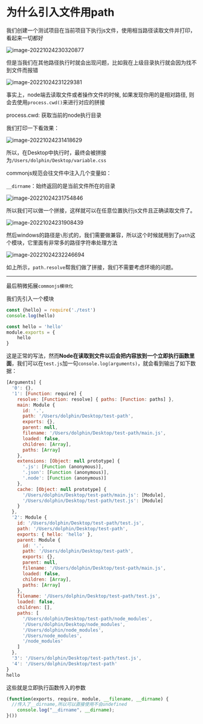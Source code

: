 # 为什么引入文件用path

我们创建一个测试项目在当前项目下执行js文件，使用相当路径读取文件并打印，看起来一切都好

![image-20221024230320877](https://blog-guiyexing.oss-cn-qingdao.aliyuncs.com/blogImg/202210242303910.png!blog.guiyexing)

但是当我们在其他路径执行时就会出现问题，比如我在上级目录执行就会因为找不到文件而报错

![image-20221024231229381](https://blog-guiyexing.oss-cn-qingdao.aliyuncs.com/blogImg/202210242312403.png!blog.guiyexing)

事实上，node端去读取文件或者操作文件的时候, 如果发现你用的是相对路径, 则会去使用`process.cwd()`来进行对应的拼接

process.cwd: 获取当前的node执行目录

我们打印一下看效果：

![image-20221024231418629](https://blog-guiyexing.oss-cn-qingdao.aliyuncs.com/blogImg/202210242314656.png!blog.guiyexing)

所以，在Desktop中执行时，最终会被拼接为`/Users/dolphin/Desktop/variable.css`

commonjs规范会往文件中注入几个变量如：

`__dirname`：始终返回的是当前文件所在的目录

![image-20221024231754846](https://blog-guiyexing.oss-cn-qingdao.aliyuncs.com/blogImg/202210242317873.png!blog.guiyexing)

所以我们可以做一个拼接，这样就可以在任意位置执行js文件且正确读取文件了。

![image-20221024231908439](https://blog-guiyexing.oss-cn-qingdao.aliyuncs.com/blogImg/202210242319468.png!blog.guiyexing)

然后windows的路径是`\`形式的，我们需要做兼容，所以这个时候就用到了`path`这个模块，它里面有非常多的路径字符串处理方法

![image-20221024232246694](https://blog-guiyexing.oss-cn-qingdao.aliyuncs.com/blogImg/202210242322728.png!blog.guiyexing)

如上所示，`path.resolve`帮我们做了拼接，我们不需要考虑环境的问题。

---

最后稍微拓展`commonjs模块化`

我们先引入一个模块

```js title="main.js"
const {hello} = require('./test')
console.log(hello)
```

```js title="test.js"
const hello = 'hello'
module.exports = {
    hello
}
```

这是正常的写法，然而**Node在读取到文件以后会把内容放到一个立即执行函数里面**，我们可以在`test.js`加一句`console.log(arguments)`，就会看到输出了如下数据：

```js
[Arguments] {
  '0': {},
  '1': [Function: require] {
    resolve: [Function: resolve] { paths: [Function: paths] },
    main: Module {
      id: '.',
      path: '/Users/dolphin/Desktop/test-path',
      exports: {},
      parent: null,
      filename: '/Users/dolphin/Desktop/test-path/main.js',
      loaded: false,
      children: [Array],
      paths: [Array]
    },
    extensions: [Object: null prototype] {
      '.js': [Function (anonymous)],
      '.json': [Function (anonymous)],
      '.node': [Function (anonymous)]
    },
    cache: [Object: null prototype] {
      '/Users/dolphin/Desktop/test-path/main.js': [Module],
      '/Users/dolphin/Desktop/test-path/test.js': [Module]
    }
  },
  '2': Module {
    id: '/Users/dolphin/Desktop/test-path/test.js',
    path: '/Users/dolphin/Desktop/test-path',
    exports: { hello: 'hello' },
    parent: Module {
      id: '.',
      path: '/Users/dolphin/Desktop/test-path',
      exports: {},
      parent: null,
      filename: '/Users/dolphin/Desktop/test-path/main.js',
      loaded: false,
      children: [Array],
      paths: [Array]
    },
    filename: '/Users/dolphin/Desktop/test-path/test.js',
    loaded: false,
    children: [],
    paths: [
      '/Users/dolphin/Desktop/test-path/node_modules',
      '/Users/dolphin/Desktop/node_modules',
      '/Users/dolphin/node_modules',
      '/Users/node_modules',
      '/node_modules'
    ]
  },
  '3': '/Users/dolphin/Desktop/test-path/test.js',
  '4': '/Users/dolphin/Desktop/test-path'
}
hello
```

这些就是立即执行函数传入的参数

```js
(function(exports, require, module, __filename, __dirname) {
  //传入了__dirname,所以可以直接使用不会undefined
    console.log("__dirname", __dirname);
}())
```

